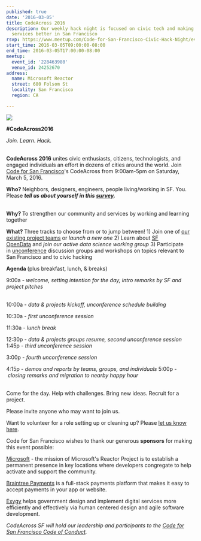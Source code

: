 ```yaml
---
published: true
date: '2016-03-05'
title: CodeAcross 2016
description: Our weekly hack night is focused on civic tech and making government
  services better in San Francisco
rsvp: https://www.meetup.com/Code-for-San-Francisco-Civic-Hack-Night/events/228463980/
start_time: 2016-03-05T09:00:00-08:00
end_time: 2016-03-05T17:00:00-08:00
meetup:
  event_id: '228463980'
  venue_id: 24252670
address:
  name: Microsoft Reactor
  street: 680 Folsom St
  locality: San Francisco
  region: CA

---
```

<!-- imported via scripts/generate-events-from-meetup -->
<p><img src="http://photos3.meetupstatic.com/photos/event/6/c/1/600_446341729.jpeg" /></p> <p><b>#CodeAcross2016</b></p> <p><i>Join. Learn. Hack.</i></p> <p><br/><b>CodeAcross 2016</b> unites civic enthusiasts, citizens, technologists, and engaged individuals an effort in dozens of cities around the world. Join <a href="http://codeforsanfrancisco.org/">Code for San Francisco</a>'s CodeAcross from 9:00am-5pm on Saturday, March 5, 2016.</p> <p><b>Who? </b>Neighbors, designers, engineers, people living/working in SF. You. Please <i><b>tell us about yourself in this</b><b> <a href="https://docs.google.com/forms/d/1Nv1pvyshK17aT3RYSA921V3iuDxG3tosVVIuSMM_46I/viewform">survey</a>.</b></i></p> <p><br/><b>Why? </b>To strengthen our community and services by working and learning together</p> <p><b>What? </b>Three tracks to choose from or to jump between! 1) Join one of <a href="http://codeforsanfrancisco.org/projects/">our existing project teams</a> or <i>launch a new one</i> 2) Learn about <a href="https://data.sfgov.org/">SF OpenData</a> and <i>join our active data science working group</i> 3) Participate in <a href="https://en.wikipedia.org/wiki/Unconference">unconference</a> discussion groups and workshops on topics relevant to San Francisco and to civic hacking</p> <p><b>Agenda </b>(plus breakfast, lunch, &amp; breaks)</p> <p>9:00a - <i>welcome, setting intention for the day, intro remarks by SF and project pitches</i></p> <p><br/>10:00a - <i>data &amp; projects kickoff, unconference schedule building</i></p> <p>10:30a - <i>first unconference session</i></p> <p>11:30a - <i>lunch break</i></p> <p>12:30p - <i>data &amp; projects groups resume, second unconference session</i> 1:45p - <i>third unconference session</i></p> <p>3:00p - <i>fourth unconference session</i></p> <p>4:15p - <i>demos and reports by teams, groups, and individuals</i> 5:00p - <i>closing remarks and migration to nearby h</i><i>appy hour</i></p> <p><br/>Come for the day. Help with challenges. Bring new ideas. Recruit for a project.</p> <p>Please invite anyone who may want to join us.</p> <p>Want to volunteer for a role setting up or cleaning up? Please <a href="https://docs.google.com/forms/d/1j-Fq4LaWMCnxWYG_02NZ8tcHsGGkq9F-YP8rzUeqhgw/viewform">let us know here</a>.</p> <p>Code for San Francisco wishes to thank our generous <b>sponsors</b> for making this event possible:</p> <p><a href="http://www.microsoftbayarea.com/">Microsoft</a> - the mission of Microsoft's Reactor Project is to establish a permanent presence in key locations where developers congregate to help activate and support the community.</p> <p><a href="https://www.braintreepayments.com/">Braintree Payments</a> is a full-stack payments platform that makes it easy to accept payments in your app or website.</p> <p><a href="http://exygy.com/">Exygy</a> helps government design and implement digital services more efficiently and effectively via human centered design and agile software development.</p> <p><i>CodeAcross SF will hold our leadership and participants to the <a href="https://docs.google.com/document/d/1ZV_iy2CeDlTu13Af9-_5NyOC8SVP9mpxIBn0g1e_S-Q/edit?usp=sharing">Code for San Francisco Code of Conduct</a>.</i></p> 
